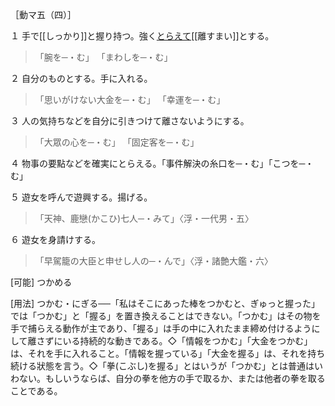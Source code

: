 
［動マ五（四）］

１ 手で[[しっかり]]と握り持つ。強く[とらえて](とらえる)[[離すまい]]とする。
>「腕を─・む」
>「まわしを─・む」

２ 自分のものとする。手に入れる。
>「思いがけない大金を─・む」
>「幸運を─・む」

３ 人の気持ちなどを自分に引きつけて離さないようにする。
>「大眾の心を─・む」
>「固定客を─・む」

４ 物事の要點などを確実にとらえる。「事件解決の糸口を─・む」「こつを─・む」

５ 遊女を呼んで遊興する。揚げる。

> 「天神、鹿戀(かこひ)七人─・みて」〈浮・一代男・五〉

６ 遊女を身請けする。

> 「早駕籠の大臣と申せし人の─・んで」〈浮・諸艶大鑑・六〉

[可能] つかめる

[用法] つかむ・にぎる──「私はそこにあった棒をつかむと、ぎゅっと握った」では「つかむ」と「握る」を置き換えることはできない。「つかむ」はその物を手で捕らえる動作が主であり、「握る」は手の中に入れたまま締め付けるようにして離さずにいる持続的な動きである。◇「情報をつかむ」「大金をつかむ」は、それを手に入れること。「情報を握っている」「大金を握る」は、それを持ち続ける狀態を言う。◇「拳(こぶし)を握る」とはいうが「つかむ」とは普通はいわない。もしいうならば、自分の拳を他方の手で取るか、または他者の拳を取ることである。

